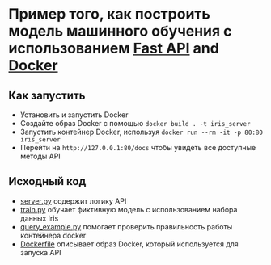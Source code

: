 # Пример того, как построить модель машинного обучения с использованием [Fast API](https://fastapi.tiangolo.com/) and [Docker](https://www.docker.com/)

## Как запустить
* Установить и запустить Docker
* Создайте образ Docker с помощью `docker build . -t iris_server`
* Запустить контейнер Docker, используя `docker run --rm -it -p 80:80 iris_server`
* Перейти на `http://127.0.0.1:80/docs` чтобы увидеть все доступные методы API

## Исходный код
* [server.py](server.py) содержит логику API
* [train.py](train.py) обучает фиктивную модель с использованием набора данных Iris
* [query_example.py](query_example.py) помогает проверить правильность работы контейнера docker
* [Dockerfile](Dockerfile) описывает образ Docker, который используется для запуска API
